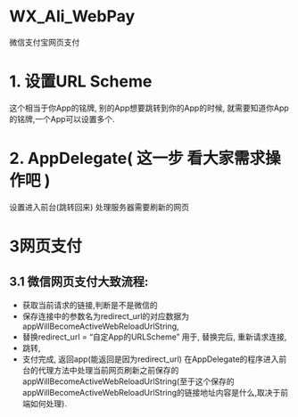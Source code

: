 # WX_Ali_WebPay
微信支付宝网页支付



# 1. 设置URL Scheme

这个相当于你App的铭牌, 别的App想要跳转到你的App的时候, 就需要知道你App的铭牌,一个App可以设置多个.

# 2. AppDelegate( 这一步 看大家需求操作吧 )

设置进入前台(跳转回来) 处理服务器需要刷新的网页

# 3网页支付

## 3.1 微信网页支付大致流程:

- 获取当前请求的链接,判断是不是微信的
- 保存连接中的参数名为redirect_url的对应数据为appWillBecomeActiveWebReloadUrlString,
- 替换redirect_url = “自定App的URLScheme” 用于,
替换完后, 重新请求连接,
- 跳转,
- 支付完成, 返回app(能返回是因为redirect_url)
在AppDelegate的程序进入前台的代理方法中处理当前网页刷新之前保存的appWillBecomeActiveWebReloadUrlString(至于这个保存的appWillBecomeActiveWebReloadUrlString的链接地址内容是什么,取决于前端如何处理).
